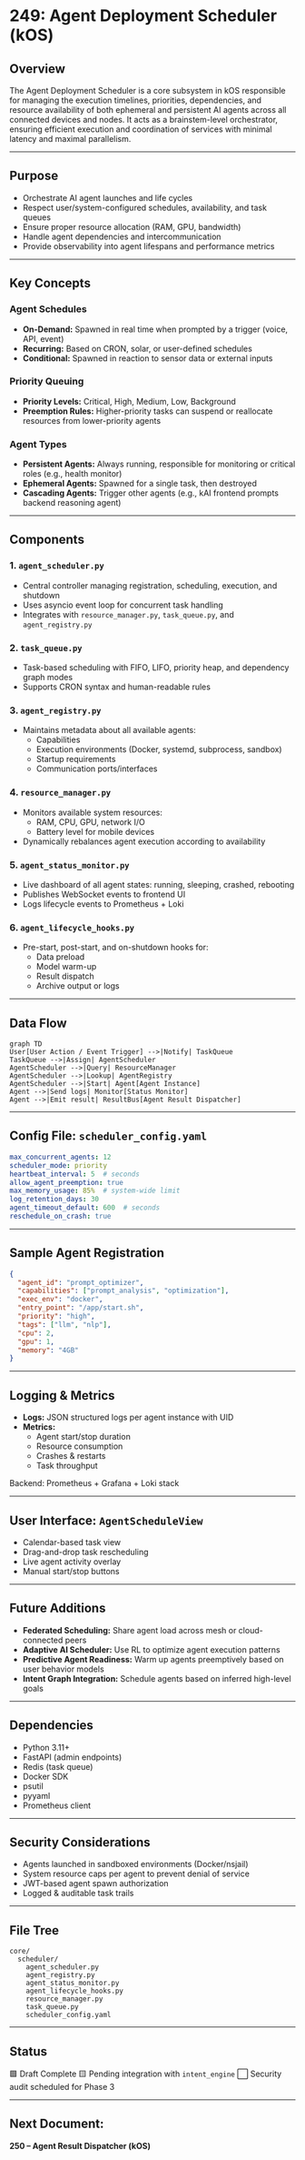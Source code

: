 # 249: Agent Deployment Scheduler (kOS)

## Overview

The Agent Deployment Scheduler is a core subsystem in kOS responsible for managing the execution timelines, priorities, dependencies, and resource availability of both ephemeral and persistent AI agents across all connected devices and nodes. It acts as a brainstem-level orchestrator, ensuring efficient execution and coordination of services with minimal latency and maximal parallelism.

---

## Purpose

- Orchestrate AI agent launches and life cycles
- Respect user/system-configured schedules, availability, and task queues
- Ensure proper resource allocation (RAM, GPU, bandwidth)
- Handle agent dependencies and intercommunication
- Provide observability into agent lifespans and performance metrics

---

## Key Concepts

### Agent Schedules

- **On-Demand:** Spawned in real time when prompted by a trigger (voice, API, event)
- **Recurring:** Based on CRON, solar, or user-defined schedules
- **Conditional:** Spawned in reaction to sensor data or external inputs

### Priority Queuing

- **Priority Levels:** Critical, High, Medium, Low, Background
- **Preemption Rules:** Higher-priority tasks can suspend or reallocate resources from lower-priority agents

### Agent Types

- **Persistent Agents:** Always running, responsible for monitoring or critical roles (e.g., health monitor)
- **Ephemeral Agents:** Spawned for a single task, then destroyed
- **Cascading Agents:** Trigger other agents (e.g., kAI frontend prompts backend reasoning agent)

---

## Components

### 1. `agent_scheduler.py`

- Central controller managing registration, scheduling, execution, and shutdown
- Uses asyncio event loop for concurrent task handling
- Integrates with `resource_manager.py`, `task_queue.py`, and `agent_registry.py`

### 2. `task_queue.py`

- Task-based scheduling with FIFO, LIFO, priority heap, and dependency graph modes
- Supports CRON syntax and human-readable rules

### 3. `agent_registry.py`

- Maintains metadata about all available agents:
  - Capabilities
  - Execution environments (Docker, systemd, subprocess, sandbox)
  - Startup requirements
  - Communication ports/interfaces

### 4. `resource_manager.py`

- Monitors available system resources:
  - RAM, CPU, GPU, network I/O
  - Battery level for mobile devices
- Dynamically rebalances agent execution according to availability

### 5. `agent_status_monitor.py`

- Live dashboard of all agent states: running, sleeping, crashed, rebooting
- Publishes WebSocket events to frontend UI
- Logs lifecycle events to Prometheus + Loki

### 6. `agent_lifecycle_hooks.py`

- Pre-start, post-start, and on-shutdown hooks for:
  - Data preload
  - Model warm-up
  - Result dispatch
  - Archive output or logs

---

## Data Flow

```mermaid
graph TD
User[User Action / Event Trigger] -->|Notify| TaskQueue
TaskQueue -->|Assign| AgentScheduler
AgentScheduler -->|Query| ResourceManager
AgentScheduler -->|Lookup| AgentRegistry
AgentScheduler -->|Start| Agent[Agent Instance]
Agent -->|Send logs| Monitor[Status Monitor]
Agent -->|Emit result| ResultBus[Agent Result Dispatcher]
```

---

## Config File: `scheduler_config.yaml`

```yaml
max_concurrent_agents: 12
scheduler_mode: priority
heartbeat_interval: 5  # seconds
allow_agent_preemption: true
max_memory_usage: 85%  # system-wide limit
log_retention_days: 30
agent_timeout_default: 600  # seconds
reschedule_on_crash: true
```

---

## Sample Agent Registration

```json
{
  "agent_id": "prompt_optimizer",
  "capabilities": ["prompt_analysis", "optimization"],
  "exec_env": "docker",
  "entry_point": "/app/start.sh",
  "priority": "high",
  "tags": ["llm", "nlp"],
  "cpu": 2,
  "gpu": 1,
  "memory": "4GB"
}
```

---

## Logging & Metrics

- **Logs:** JSON structured logs per agent instance with UID
- **Metrics:**
  - Agent start/stop duration
  - Resource consumption
  - Crashes & restarts
  - Task throughput

Backend: Prometheus + Grafana + Loki stack

---

## User Interface: `AgentScheduleView`

- Calendar-based task view
- Drag-and-drop task rescheduling
- Live agent activity overlay
- Manual start/stop buttons

---

## Future Additions

- **Federated Scheduling:** Share agent load across mesh or cloud-connected peers
- **Adaptive AI Scheduler:** Use RL to optimize agent execution patterns
- **Predictive Agent Readiness:** Warm up agents preemptively based on user behavior models
- **Intent Graph Integration:** Schedule agents based on inferred high-level goals

---

## Dependencies

- Python 3.11+
- FastAPI (admin endpoints)
- Redis (task queue)
- Docker SDK
- psutil
- pyyaml
- Prometheus client

---

## Security Considerations

- Agents launched in sandboxed environments (Docker/nsjail)
- System resource caps per agent to prevent denial of service
- JWT-based agent spawn authorization
- Logged & auditable task trails

---

## File Tree

```
core/
  scheduler/
    agent_scheduler.py
    agent_registry.py
    agent_status_monitor.py
    agent_lifecycle_hooks.py
    resource_manager.py
    task_queue.py
    scheduler_config.yaml
```

---

## Status

🟩 Draft Complete 🟨 Pending integration with `intent_engine` ⬜ Security audit scheduled for Phase 3

---

## Next Document:

**250 – Agent Result Dispatcher (kOS)**

